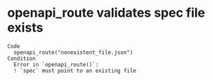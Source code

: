 # openapi_route validates spec file exists

    Code
      openapi_route("nonexistent_file.json")
    Condition
      Error in `openapi_route()`:
      ! `spec` must point to an existing file

